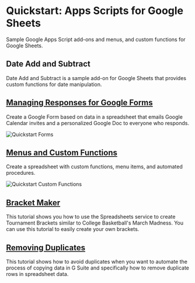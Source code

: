 # Quickstart: Apps Scripts for Google Sheets

Sample Google Apps Script add-ons and menus, and custom functions for Google Sheets.

## Date Add and Subtract

Date Add and Subtract is a sample add-on for Google Sheets that provides custom functions for date manipulation.

## [Managing Responses for Google Forms](https://developers.google.com/apps-script/quickstart/forms)

Create a Google Form based on data in a spreadsheet that emails Google Calendar invites and a personalized Google Doc to everyone who responds.

![Quickstart Forms](https://developers.google.com/apps-script/images/quickstart-forms.png)

## [Menus and Custom Functions](https://developers.google.com/apps-script/quickstart/custom-functions)

Create a spreadsheet with custom functions, menu items, and automated procedures.

![Quickstart Custom Functions](https://developers.google.com/apps-script/images/quickstart-custom-functions.png)

## [Bracket Maker](https://developers.google.com/apps-script/articles/bracket_maker)

This tutorial shows you how to use the Spreadsheets service to create Tournament Brackets similar to College Basketball's March Madness. You can use this tutorial to easily create your own brackets.

## [Removing Duplicates](https://developers.google.com/apps-script/articles/removing_duplicates)

This tutorial shows how to avoid duplicates when you want to automate the process of copying data in G Suite and specifically how to remove duplicate rows in spreadsheet data.
